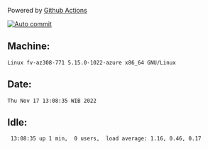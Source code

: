 Powered by [Github Actions](https://github.com/features/actions)

[![Auto commit](https://github.com/hiage/workstation/workflows/Auto%20commit/badge.svg)](https://github.com/hiage/workstation/actions?query=workflow%3A%22Auto+commit%22)

## Machine:
```
Linux fv-az308-771 5.15.0-1022-azure x86_64 GNU/Linux
```
## Date:
```
Thu Nov 17 13:08:35 WIB 2022
```
## Idle:
```
 13:08:35 up 1 min,  0 users,  load average: 1.16, 0.46, 0.17
```
